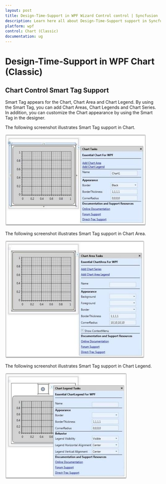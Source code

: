 ```yaml
---
layout: post
title: Design-Time-Support in WPF Wizard Control control | Syncfusion
description: Learn here all about Design-Time-Support support in Syncfusion WPF Chart (Classic) control and more.
platform: wpf
control: Chart (Classic)
documentation: ug
---
```

# Design-Time-Support in WPF Chart (Classic)

## Chart Control Smart Tag Support

Smart Tag appears for the Chart, Chart Area and Chart Legend. By using the Smart Tag, you can add Chart Areas, Chart Legends and Chart Series. In addition, you can customize the Chart appearance by using the Smart Tag in the designer.

The following screenshot illustrates Smart Tag support in Chart.

![Chart-Controls_img192](Chart-Controls_images/Chart-Controls_img192.jpeg)



The following screenshot illustrates Smart Tag support in Chart Area.

![Chart-Controls_img193](Chart-Controls_images/Chart-Controls_img193.jpeg)



The following screenshot illustrates Smart Tag support in Chart Legend.

![Chart-Controls_img194](Chart-Controls_images/Chart-Controls_img194.jpeg)
